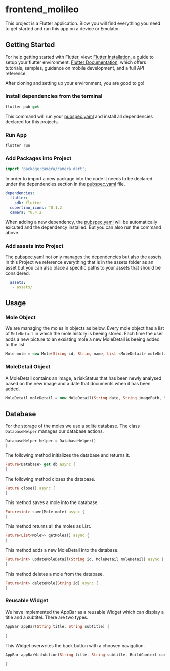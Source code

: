 # frontend_molileo

This project is a Flutter application. Blow you will find everything you need to get started and run this app on a device or Emulator.

## Getting Started 

For help getting started with Flutter, view:
[Flutter Installation](https://flutter.dev/docs/get-started/install), a guide to setup your flutter environment.
[Flutter Documentation](https://flutter.dev/docs), which offers tutorials, samples, guidance on mobile development, and a full API reference.

After cloning and setting up your environment, you are good to go!

 ### Install dependencies from the terminal

 ```dart 
flutter pub get
```
This command will run your [pubspec.yaml](https://flutter.io/platform-plugins/) and install all dependencies declared for this projects.

### Run App

```dart 
flutter run
``` 
### Add Packages into Project
```dart
import 'package:camera/camera.dart';
```
In order to import  a new package into the code it needs to be declared under the dependencies section in the [pubspec.yaml](https://flutter.io/platform-plugins/) file.
```yaml
dependencies:
  flutter:
    sdk: flutter
  cupertino_icons: ^0.1.2
  camera: ^0.4.2
```
When adding a new dependency, the [pubspec.yaml](https://flutter.io/platform-plugins/) will be automatically exicuted and the dependency installed. But you can also run the command above.


### Add assets into Project
The [pubspec.yaml](https://flutter.io/platform-plugins/) not only manages the dependencies but also the assets.
In this Project we reference everything that is in the assets folder as an asset but you can also place a specific paths to your assets that should be considered. 
```yaml
  assets:
   - assets/
```

## Usage

### Mole Object

We are managing the moles in objects as below. Every mole object has a list of `MoleDetail` in which
the mole history is beeing stored. Each time the user adds a new picture to an exsisting mole a new MoleDetail is beeing added to the list.
```dart
Mole mole = new Mole(String id, String name, List <MoleDetail> moleDetails, String moleLocation);
```

### MoleDetail Object
A MoleDetail contains an image, a riskStatus that has been newly analysed based on the new image and a date that documents when it has been added.

```dart
MoleDetail moleDetail = new MoleDetail(String date, String imagePath, String riskStatus);
```

## Database
 For the storage of the moles we use a sqlite database. The class `DatabaseHelper` manages our database actions.
 ```dart
 DatabaseHelper helper = DatabaseHelper()
 }
 ```

The following method initializes the database and returns it.
 ```dart
Future<Database> get db async {
 }
 ```
The following method closes the database.
 ```dart
 Future close() async {
 }
 ```
This method saves a mole into the database.
  ```dart
 Future<int> save(Mole mole) async {
 }
 ```
This method returns all the moles as List.
  ```dart
 Future<List<Mole>> getMoles() async {
 }
 ```
This method adds a new MoleDetail into the database.
  ```dart
 Future<int> updateMoleDetail(String id, MoleDetail moleDetail) async {
 }
 ```
This method deletes a mole from the database.
  ```dart
 Future<int> deleteMole(String id) async {
 }
 ```

### Reusable Widget
We have implemented the AppBar as a reusable Widget which can display a title and a subtitel. There are two types.

```dart
AppBar appBar(String title, String subtitle) {

}
```
This Widget overwrites the back button with a choosen navigation.
```dart
AppBar appBarWithAction(String title, String subtitle, BuildContext context, String navigateTo) {
  
}
```



<!-- - [Lab: Write your first Flutter app](https://flutter.dev/docs/get-started/codelab)
- [Cookbook: Useful Flutter samples](https://flutter.dev/docs/cookbook)

For help getting started with Flutter, view our
[online documentation](https://flutter.dev/docs), which offers tutorials,
samples, guidance on mobile development, and a full API reference.

Please check the example for full usage.

## Note
- Works only on Android
- Tested only on image classification

## Contributing
I am new to Flutter and I haven't worked on iOS yet.
So if you are an iOS developer, i'd be glad to receive some contribution.
Just send a PR or open up an issue! -->
